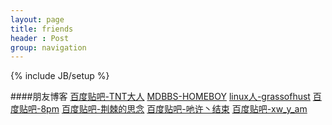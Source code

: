 ```yaml
---
layout: page
title: friends
header : Post
group: navigation
---
```

{% include JB/setup %}

####朋友博客
[百度贴吧-TNT大人](http://hackyixia.diandian.com)
[MDBBS-HOMEBOY](http://hi.baidu.com/homeboy)
[linux人-grassofhust](http://grassofhust.github.io)
[百度贴吧-8pm](http://xrefactor.com)
[百度贴吧-荆棘的思念](http://bramblex.pw)
[百度贴吧-吔许丶结束](http://www.stywolf.tk)
[百度贴吧-xw_y_am](http://blog.xwyam.info)
